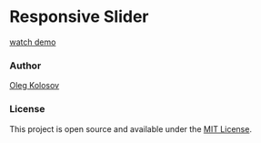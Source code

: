 # Responsive Slider

[watch demo](https://oleg-kolosov.github.io/Responsive_slider/)


### Author

[Oleg Kolosov](https://github.com/Oleg-Kolosov)

### License

This project is open source and available under the [MIT License](https://github.com/git/git-scm.com/blob/main/MIT-LICENSE.txt).

